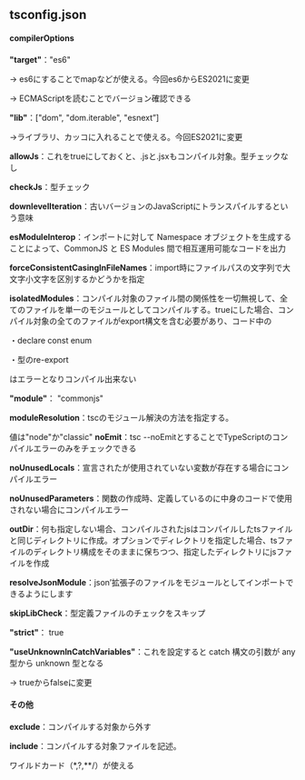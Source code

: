 ## tsconfig.json

#### compilerOptions
__"target"__："es6"

&rarr; es6にすることでmapなどが使える。今回es6からES2021に変更

&rarr; ECMAScriptを読むことでバージョン確認できる

__"lib"__：["dom", "dom.iterable", "esnext”]

&rarr;ライブラリ、カッコに入れることで使える。今回ES2021に変更

__allowJs__：これをtrueにしておくと、.jsと.jsxもコンパイル対象。型チェックなし

__checkJs__：型チェック

__downlevelIteration__：古いバージョンのJavaScriptにトランスパイルするという意味

__esModuleInterop__：インポートに対して Namespace オブジェクトを生成することによって、CommonJS と ES Modules 間で相互運用可能なコードを出力

__forceConsistentCasingInFileNames__：import時にファイルパスの文字列で大文字小文字を区別するかどうかを指定

__isolatedModules__：コンパイル対象のファイル間の関係性を一切無視して、全てのファイルを単一のモジュールとしてコンパイルする。trueにした場合、コンパイル対象の全てのファイルがexport構文を含む必要があり、コード中の

・declare const enum

・型のre-export

はエラーとなりコンパイル出来ない

__"module"__： "commonjs"

__moduleResolution__：tscのモジュール解決の方法を指定する。

値は"node"か"classic"
__noEmit__：tsc --noEmitとすることでTypeScriptのコンパイルエラーのみをチェックできる

__noUnusedLocals__：宣言されたが使用されていない変数が存在する場合にコンパイルエラー

__noUnusedParameters__：関数の作成時、定義しているのに中身のコードで使用されない場合にコンパイルエラー

__outDir__：何も指定しない場合、コンパイルされたjsはコンパイルしたtsファイルと同じディレクトリに作成。オプションでディレクトリを指定した場合、tsファイルのディレクトリ構成をそのままに保ちつつ、指定したディレクトリにjsファイルを作成

__resolveJsonModule__：json’拡張子のファイルをモジュールとしてインポートできるようにします

__skipLibCheck__：型定義ファイルのチェックをスキップ

__"strict"__： true

__"useUnknownInCatchVariables"__：これを設定すると catch 構文の引数が any 型から unknown 型となる

&rarr; trueからfalseに変更

#### その他

__exclude__：コンパイルする対象から外す

__include__：コンパイルする対象ファイルを記述。

ワイルドカード（*,?,**/）が使える
